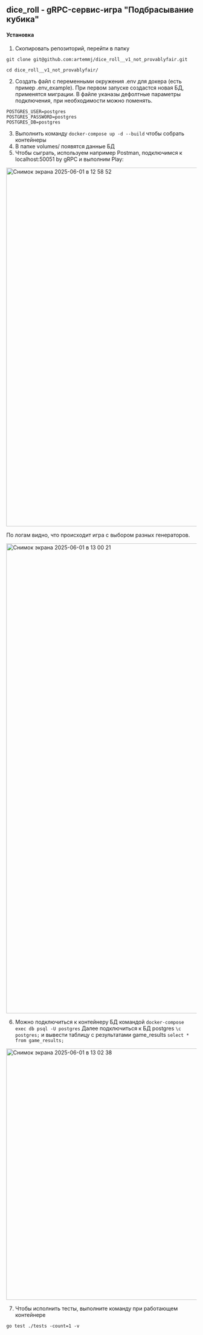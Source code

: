 ## dice_roll - gRPC-сервис-игра "Подбрасывание кубика"

#### Установка
1. Скопировать репозиторий, перейти в папку
```
git clone git@github.com:artemmj/dice_roll__v1_not_provablyfair.git

cd dice_roll__v1_not_provablyfair/
```
2. Создать файл с переменными окружения .env для докера (есть пример .env_example). При первом запуске создастся новая БД, применятся миграции. В файле уканазы дефолтные параметры подключения, при необходимости можно поменять.
```
POSTGRES_USER=postgres
POSTGRES_PASSWORD=postgres
POSTGRES_DB=postgres
```
3. Выполнить команду ```docker-compose up -d --build``` чтобы собрать контейнеры
4. В папке volumes/ появятся данные БД
5. Чтобы сыграть, используем например Postman, подключимся к localhost:50051 by gRPC и выполним Play:
<img width="949" alt="Снимок экрана 2025-06-01 в 12 58 52" src="https://github.com/user-attachments/assets/0661a32c-6b45-4bd3-9cd3-9dd4be8f3cef" />

По логам видно, что происходит игра с выбором разных генераторов.

<img width="1243" alt="Снимок экрана 2025-06-01 в 13 00 21" src="https://github.com/user-attachments/assets/b30546a4-7974-4df2-b84c-3cbb85e5f6a3" />

6. Можно подключиться к контейнеру БД командой
```docker-compose exec db psql -U postgres```
Далее подключиться к БД postgres
```\c postgres;```
и вывести таблицу с результатами game_results
```select * from game_results;```

<img width="665" alt="Снимок экрана 2025-06-01 в 13 02 38" src="https://github.com/user-attachments/assets/eebcada5-ebec-4842-bd53-3163a143a58c" />

7. Чтобы исполнить тесты, выполните команду при работающем контейнере
```
go test ./tests -count=1 -v
```
